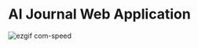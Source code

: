 # AI Journal Web Application
![ezgif com-speed](https://github.com/SibylYang/AI-Diary-Node-Web-APP/assets/24437558/2414979c-7aaa-43d3-9031-66f6b59c26c0)
